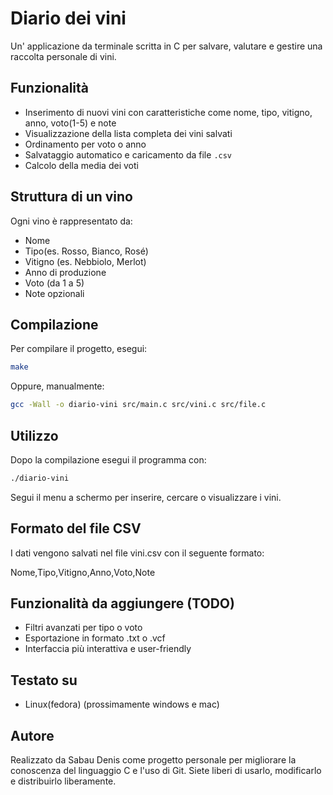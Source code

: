 # Diario dei vini

Un' applicazione da terminale scritta in C per salvare, valutare e gestire una raccolta personale di vini.

## Funzionalità

- Inserimento di nuovi vini con caratteristiche come nome, tipo, vitigno, anno, voto(1-5) e note
- Visualizzazione della lista completa dei vini salvati
- Ordinamento per voto o anno
- Salvataggio automatico e caricamento da file `.csv`
- Calcolo della media dei voti

## Struttura di un vino

Ogni vino è rappresentato da:

- Nome
- Tipo(es. Rosso, Bianco, Rosé)
- Vitigno (es. Nebbiolo, Merlot)
- Anno di produzione
- Voto (da 1 a 5)
- Note opzionali

## Compilazione

Per compilare il progetto, esegui: 
```bash
make
```
Oppure, manualmente:
```bash
gcc -Wall -o diario-vini src/main.c src/vini.c src/file.c
```

## Utilizzo

Dopo la compilazione esegui il programma con:
```bash
./diario-vini
```
Segui il menu a schermo per inserire, cercare o visualizzare i vini.

## Formato del file CSV

I dati vengono salvati nel file vini.csv con il seguente formato:

Nome,Tipo,Vitigno,Anno,Voto,Note

## Funzionalità da aggiungere (TODO)

- Filtri avanzati per tipo o voto
- Esportazione in formato .txt o .vcf
- Interfaccia più interattiva e user-friendly

## Testato su

- Linux(fedora)
(prossimamente windows e mac)

## Autore

Realizzato da Sabau Denis come progetto personale per migliorare la conoscenza del linguaggio C e l'uso di Git. 
Siete liberi di usarlo, modificarlo e distribuirlo liberamente.

